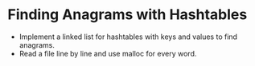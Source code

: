 # Finding Anagrams with Hashtables

* Implement a linked list for hashtables with keys and values to find anagrams. 
* Read a file line by line and use malloc for every word.
